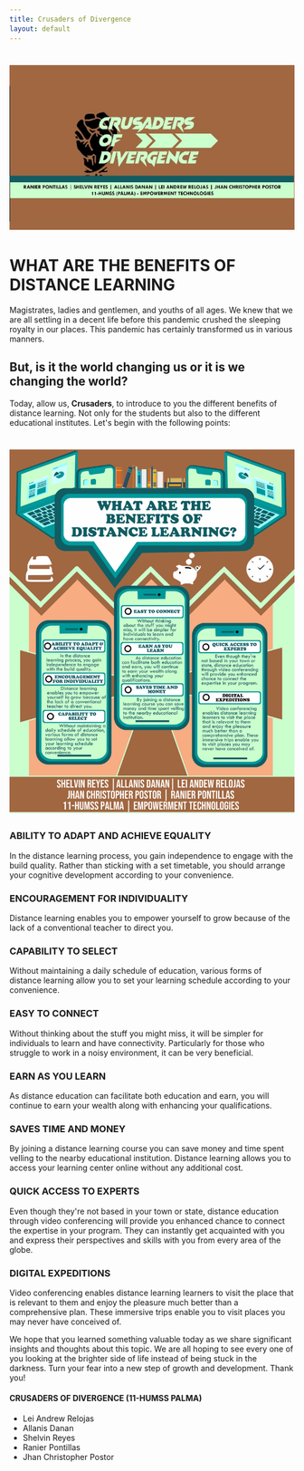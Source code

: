 ```yaml
---
title: Crusaders of Divergence
layout: default
---
```


<h1 align="center">
	<img src="cover.jpg" alt="Blanket"/><br>
</h1>

# WHAT ARE THE BENEFITS OF DISTANCE LEARNING
Magistrates, ladies and gentlemen, and youths of all ages. We knew that we are all settling in a decent life before this pandemic crushed the sleeping royalty in our places. This pandemic has certainly transformed us in various manners. 
  
## But, is it the world changing us or it is we changing the world?

Today, allow us, **Crusaders**, to introduce to you the different benefits of distance learning. Not only for the students but also to the different educational institutes. Let's begin with the following points:

<h1 align="center">
	<img src="infographics.jpg" alt="Blanket" style="max-width=100%;"/><br>
</h1>

### ABILITY TO ADAPT AND ACHIEVE EQUALITY
In the distance learning process, you gain independence to engage with the build quality. Rather than sticking with a set timetable, you should arrange your cognitive development according to your convenience.

### ENCOURAGEMENT FOR INDIVIDUALITY
Distance learning enables you to empower yourself to grow because of the lack of a conventional teacher to direct you.

### CAPABILITY TO SELECT
Without maintaining a daily schedule of education, various forms of distance learning allow you to set your learning schedule according to your convenience.

### EASY TO CONNECT
Without thinking about the stuff you might miss, it will be simpler for individuals to learn and have connectivity. Particularly for those who struggle to work in a noisy environment, it can be very beneficial.

### EARN AS YOU LEARN
As distance education can facilitate both education and earn, you will continue to earn your wealth along with enhancing your qualifications.

### SAVES TIME AND MONEY
By joining a distance learning course you can save money and time spent velling to the nearby educational institution. Distance learning allows you to access your learning center online without any additional cost.

### QUICK ACCESS TO EXPERTS
Even though they're not based in your town or state, distance education through video conferencing will provide you enhanced chance to connect the expertise in your program. They can instantly get acquainted with you and express their perspectives and skills with you from every area of the globe.

### DIGITAL EXPEDITIONS
Video conferencing enables distance learning learners to visit the place that is relevant to them and enjoy the pleasure much better than a comprehensive plan. These immersive trips enable you to visit places you may never have conceived of.

We hope that you learned something valuable today as we share significant insights and thoughts about this topic. We are all hoping to see every one of you looking at the brighter side of life instead of being stuck in the darkness. Turn your fear into a new step of growth and development. Thank you!

#### CRUSADERS OF DIVERGENCE (11-HUMSS PALMA)
  * Lei Andrew Relojas
  * Allanis Danan
  * Shelvin Reyes
  * Ranier Pontillas
  * Jhan Christopher Postor
